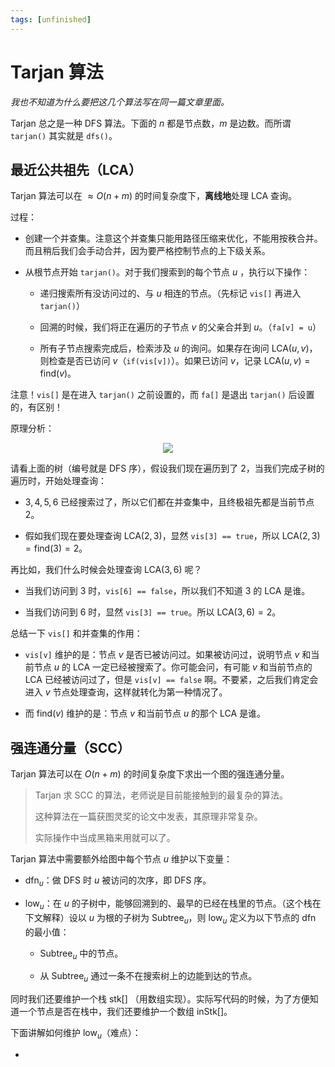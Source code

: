 ```yaml
---
tags: [unfinished]
---
```

# Tarjan 算法

*我也不知道为什么要把这几个算法写在同一篇文章里面。*

Tarjan 总之是一种 DFS 算法。下面的 $n$ 都是节点数，$m$ 是边数。而所谓 `tarjan()` 其实就是 `dfs()`。

## 最近公共祖先（LCA）

Tarjan 算法可以在 $\approx O(n+m)$ 的时间复杂度下，**离线地**处理 LCA 查询。

过程：

- 创建一个并查集。注意这个并查集只能用路径压缩来优化，不能用按秩合并。而且稍后我们会手动合并，因为要严格控制节点的上下级关系。

- 从根节点开始 `tarjan()`。对于我们搜索到的每个节点 $u$ ，执行以下操作：
  
  - 递归搜索所有没访问过的、与 $u$ 相连的节点。（先标记 `vis[]` 再进入 `tarjan()`）
  
  - 回溯的时候，我们将正在遍历的子节点 $v$ 的父亲合并到 $u$。（`fa[v] = u`）
  
  - 所有子节点搜索完成后，检索涉及 $u$ 的询问。如果存在询问 $\text{LCA}(u,v)$，则检查是否已访问 $v$（`if(vis[v])`）。如果已访问 $v$，记录 $\text{LCA}(u,v)=\text{find}(v)$。

注意！`vis[]` 是在进入 `tarjan()` 之前设置的，而 `fa[]` 是退出 `tarjan()` 后设置的，有区别！

原理分析：

<center><img src='/img/oi/tree-2.webp' className='invertable-img'/></center>

请看上面的树（编号就是 DFS 序），假设我们现在遍历到了 $2$，当我们完成子树的遍历时，开始处理查询：

- $3,4,5,6$ 已经搜索过了，所以它们都在并查集中，且终极祖先都是当前节点 $2$。

- 假如我们现在要处理查询 $\text{LCA}(2,3)$，显然 `vis[3] == true`，所以 $\text{LCA}(2,3)=\text{find}(3)=2$。

再比如，我们什么时候会处理查询 $\text{LCA}(3,6)$ 呢？

- 当我们访问到 $3$ 时，`vis[6] == false`，所以我们不知道 $3$ 的 $\text{LCA}$ 是谁。

- 当我们访问到 $6$ 时，显然 `vis[3] == true`。所以 $\text{LCA}(3,6)=2$。

总结一下 `vis[]` 和并查集的作用：

- `vis[v]` 维护的是：节点 $v$ 是否已被访问过。如果被访问过，说明节点 $v$ 和当前节点 $u$ 的 $\text{LCA}$ 一定已经被搜索了。你可能会问，有可能 $v$ 和当前节点的 $\text{LCA}$ 已经被访问过了，但是 `vis[v] == false` 啊。不要紧，之后我们肯定会进入 $v$ 节点处理查询，这样就转化为第一种情况了。

- 而 $\text{find}(v)$ 维护的是：节点 $v$ 和当前节点 $u$ 的那个 $\text{LCA}$ 是谁。

## 强连通分量（SCC）

Tarjan 算法可以在 $O(n+m)$ 的时间复杂度下求出一个图的强连通分量。

> Tarjan 求 SCC 的算法，老师说是目前能接触到的最复杂的算法。
> 
> 这种算法在一篇获图灵奖的论文中发表，其原理非常复杂。
> 
> 实际操作中当成黑箱来用就可以了。

Tarjan 算法中需要额外给图中每个节点 $u$ 维护以下变量：

- $\text{dfn}_u$：做 DFS 时 $u$ 被访问的次序，即 DFS 序。

- $\text{low}_u$：在 $u$ 的子树中，能够回溯到的、最早的已经在栈里的节点。（这个栈在下文解释）设以 $u$ 为根的子树为 $\text{Subtree}_u$，则 $\text{low}_u$ 定义为以下节点的 $\text{dfn}$ 的最小值：
  
  - $\text{Subtree}_u$ 中的节点。
  
  - 从 $\text{Subtree}_u$ 通过一条不在搜索树上的边能到达的节点。

同时我们还要维护一个栈 $\text{stk}[]$ （用数组实现）。实际写代码的时候，为了方便知道一个节点是否在栈中，我们还要维护一个数组 $\text{inStk}[]$。

下面讲解如何维护 $\text{low}_u$（难点）：

- 

